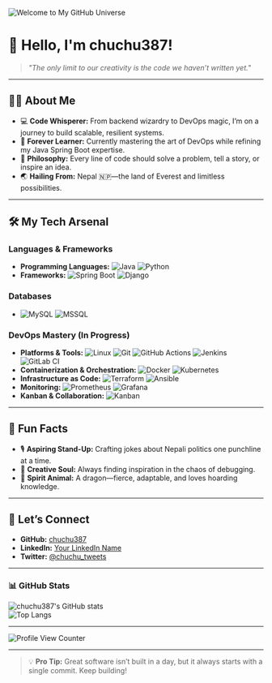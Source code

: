 ![Welcome to My GitHub Universe](https://i.imgur.com/link-to-a-cool-banner.jpg)

# 🌌 Hello, I'm **chuchu387**!  
> *"The only limit to our creativity is the code we haven’t written yet."*

---

## 🧙‍♂️ About Me

- 💻 **Code Whisperer:** From backend wizardry to DevOps magic, I’m on a journey to build scalable, resilient systems.
- 🌱 **Forever Learner:** Currently mastering the art of DevOps while refining my Java Spring Boot expertise.
- 🌟 **Philosophy:** Every line of code should solve a problem, tell a story, or inspire an idea.
- 🌏 **Hailing From:** Nepal 🇳🇵—the land of Everest and limitless possibilities.

---

## 🛠 My Tech Arsenal

### **Languages & Frameworks**
- **Programming Languages:** ![Java](https://img.shields.io/badge/-Java-007396?style=flat&logo=java&logoColor=white) ![Python](https://img.shields.io/badge/-Python-3776AB?style=flat&logo=python&logoColor=white)  
- **Frameworks:** ![Spring Boot](https://img.shields.io/badge/-Spring%20Boot-6DB33F?style=flat&logo=spring&logoColor=white) ![Django](https://img.shields.io/badge/-Django-092E20?style=flat&logo=django&logoColor=white)

### **Databases**
- ![MySQL](https://img.shields.io/badge/-MySQL-4479A1?style=flat&logo=mysql&logoColor=white) ![MSSQL](https://img.shields.io/badge/-MSSQL-CC2927?style=flat&logo=microsoft-sql-server&logoColor=white)

### **DevOps Mastery (In Progress)**
- **Platforms & Tools:** ![Linux](https://img.shields.io/badge/-Linux-FCC624?style=flat&logo=linux&logoColor=black) ![Git](https://img.shields.io/badge/-Git-F05032?style=flat&logo=git&logoColor=white) ![GitHub Actions](https://img.shields.io/badge/-GitHub%20Actions-2088FF?style=flat&logo=github-actions&logoColor=white) ![Jenkins](https://img.shields.io/badge/-Jenkins-D24939?style=flat&logo=jenkins&logoColor=white) ![GitLab CI](https://img.shields.io/badge/-GitLab%20CI-FC6D26?style=flat&logo=gitlab&logoColor=white)  
- **Containerization & Orchestration:** ![Docker](https://img.shields.io/badge/-Docker-2496ED?style=flat&logo=docker&logoColor=white) ![Kubernetes](https://img.shields.io/badge/-Kubernetes-326CE5?style=flat&logo=kubernetes&logoColor=white)  
- **Infrastructure as Code:** ![Terraform](https://img.shields.io/badge/-Terraform-623CE4?style=flat&logo=terraform&logoColor=white) ![Ansible](https://img.shields.io/badge/-Ansible-EE0000?style=flat&logo=ansible&logoColor=white)  
- **Monitoring:** ![Prometheus](https://img.shields.io/badge/-Prometheus-E6522C?style=flat&logo=prometheus&logoColor=white) ![Grafana](https://img.shields.io/badge/-Grafana-F46800?style=flat&logo=grafana&logoColor=white)
- **Kanban & Collaboration:** ![Kanban](https://img.shields.io/badge/-Kanban-0079BF?style=flat&logo=trello&logoColor=white)

---

## 🎉 Fun Facts

- 🎙 **Aspiring Stand-Up:** Crafting jokes about Nepali politics one punchline at a time.
- 🎨 **Creative Soul:** Always finding inspiration in the chaos of debugging.
- 🐉 **Spirit Animal:** A dragon—fierce, adaptable, and loves hoarding knowledge.

---

## 🤝 Let’s Connect

- **GitHub:** [chuchu387](https://github.com/chuchu387)
- **LinkedIn:** [Your LinkedIn Name](https://linkedin.com/in/your-profile)
- **Twitter:** [@chuchu_tweets](https://twitter.com/chuchu_tweets)

---

### 📊 GitHub Stats

![chuchu387's GitHub stats](https://github-readme-stats.vercel.app/api?username=chuchu387&show_icons=true&theme=tokyonight)  
![Top Langs](https://github-readme-stats.vercel.app/api/top-langs/?username=chuchu387&layout=compact&theme=tokyonight)

---

![Profile View Counter](https://komarev.com/ghpvc/?username=chuchu387&style=flat-square&color=brightgreen)

---

> 💡 **Pro Tip:** Great software isn’t built in a day, but it always starts with a single commit. Keep building!
